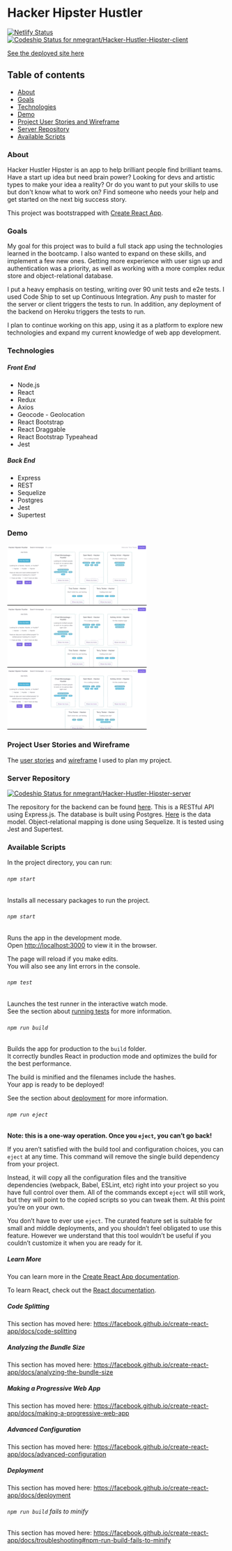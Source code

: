 # Hacker Hipster Hustler
[![Netlify Status](https://api.netlify.com/api/v1/badges/7b51bad9-7f9c-4176-b3ca-25394a9f32c5/deploy-status)](https://app.netlify.com/sites/compassionate-babbage-d1f10e/deploys)
[![Codeship Status for nmegrant/Hacker-Hustler-Hipster-client](https://app.codeship.com/projects/fdd316b0-97a2-0138-ed4e-363720613500/status?branch=master)](https://app.codeship.com/projects/400809)

[See the deployed site here](https://compassionate-babbage-d1f10e.netlify.app/)

## Table of contents
* [About](#about)
* [Goals](#goals)
* [Technologies](#technologies)
* [Demo](#demo)
* [Project User Stories and Wireframe](#project-user-stories-and-wireframe)
* [Server Repository](#server-repository)
* [Available Scripts](#available-scripts)

### About

Hacker Hustler Hipster is an app to help brilliant people find brilliant teams. Have a start up idea but need brain power? Looking for devs and artistic types to make your idea a reality? Or do you want to put your skills to use but don't know what to work on? Find someone who needs your help and get started on the next big success story. 

This project was bootstrapped with [Create React App](https://github.com/facebook/create-react-app).

### Goals

My goal for this project was to build a full stack app using the technologies learned in the bootcamp. I also wanted to expand on these skills, and implement a few new ones. Getting more experience with user sign up and authentication was a priority, as well as working with a more complex redux store and object-relational database.

I put a heavy emphasis on testing, writing over 90 unit tests and e2e tests. I used Code Ship to set up Continuous Integration. Any push to master for the server or client triggers the tests to run. In addition, any deployment of the backend on Heroku triggers the tests to run. 

I plan to continue working on this app, using it as a platform to explore new technologies and expand my current knowledge of web app development. 

### Technologies

##### Front End
* Node.js
* React
* Redux
* Axios
* Geocode - Geolocation
* React Bootstrap
* React Draggable
* React Bootstrap Typeahead
* Jest

##### Back End
* Express
* REST
* Sequelize
* Postgres
* Jest
* Supertest

### Demo
![filter-by-skill](https://github.com/nmegrant/Hacker-Hustler-Hipster-client/blob/master/project-info/filter-by-skill.gif)\
![filter-by-role](https://github.com/nmegrant/Hacker-Hustler-Hipster-client/blob/master/project-info/filter-by-role.gif)\
![filter-skill-and-role](https://github.com/nmegrant/Hacker-Hustler-Hipster-client/blob/master/project-info/filter-role-skill.gif)

### Project User Stories and Wireframe

The [user stories](https://github.com/users/nmegrant/projects/3) and [wireframe](https://github.com/nmegrant/Hacker-Hustler-Hipster-client/blob/master/project-info/wire_frames_1.png) I used to plan my project. 

### Server Repository 
[![Codeship Status for nmegrant/Hacker-Hustler-Hipster-server](https://app.codeship.com/projects/4cd98ac0-97a5-0138-34ac-7a5d77a8b96c/status?branch=master)](https://app.codeship.com/projects/400815)

The repository for the backend can be found [here](https://github.com/nmegrant/Hacker-Hustler-Hipster-server). This is a RESTful API using Express.js. The database is built using Postgres. [Here](https://github.com/nmegrant/Hacker-Hustler-Hipster-client/blob/master/project-info/data_model1.png) is the data model. Object-relational mapping is done using Sequelize. It is tested using Jest and Supertest. 

### Available Scripts

In the project directory, you can run:

###### `npm start`

Installs all necessary packages to run the project. 

###### `npm start`

Runs the app in the development mode.<br />
Open [http://localhost:3000](http://localhost:3000) to view it in the browser.

The page will reload if you make edits.<br />
You will also see any lint errors in the console.

###### `npm test`

Launches the test runner in the interactive watch mode.<br />
See the section about [running tests](https://facebook.github.io/create-react-app/docs/running-tests) for more information.

###### `npm run build`

Builds the app for production to the `build` folder.<br />
It correctly bundles React in production mode and optimizes the build for the best performance.

The build is minified and the filenames include the hashes.<br />
Your app is ready to be deployed!

See the section about [deployment](https://facebook.github.io/create-react-app/docs/deployment) for more information.

###### `npm run eject`

**Note: this is a one-way operation. Once you `eject`, you can’t go back!**

If you aren’t satisfied with the build tool and configuration choices, you can `eject` at any time. This command will remove the single build dependency from your project.

Instead, it will copy all the configuration files and the transitive dependencies (webpack, Babel, ESLint, etc) right into your project so you have full control over them. All of the commands except `eject` will still work, but they will point to the copied scripts so you can tweak them. At this point you’re on your own.

You don’t have to ever use `eject`. The curated feature set is suitable for small and middle deployments, and you shouldn’t feel obligated to use this feature. However we understand that this tool wouldn’t be useful if you couldn’t customize it when you are ready for it.

##### Learn More

You can learn more in the [Create React App documentation](https://facebook.github.io/create-react-app/docs/getting-started).

To learn React, check out the [React documentation](https://reactjs.org/).

##### Code Splitting

This section has moved here: https://facebook.github.io/create-react-app/docs/code-splitting

##### Analyzing the Bundle Size

This section has moved here: https://facebook.github.io/create-react-app/docs/analyzing-the-bundle-size

##### Making a Progressive Web App

This section has moved here: https://facebook.github.io/create-react-app/docs/making-a-progressive-web-app

##### Advanced Configuration

This section has moved here: https://facebook.github.io/create-react-app/docs/advanced-configuration

##### Deployment

This section has moved here: https://facebook.github.io/create-react-app/docs/deployment

###### `npm run build` fails to minify

This section has moved here: https://facebook.github.io/create-react-app/docs/troubleshooting#npm-run-build-fails-to-minify
